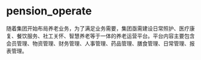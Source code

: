 # pension_operate

随着集团开始布局养老业务，为了满足业务需要，集团亟需建设日常照护、医疗康复、餐饮服务、社工关怀、智慧养老等于一体的养老运营平台。平台内容主要包含会员管理、物资管理、财务管理、人事管理、药品管理、膳食管理、日常管理、报表管理。
